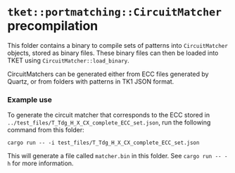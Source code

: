 # `tket::portmatching::CircuitMatcher` precompilation

This folder contains a binary to compile sets of patterns into `CircuitMatcher`
objects, stored as binary files.
These binary files can then be loaded into TKET using `CircuitMatcher::load_binary`.

CircuitMatchers can be generated either from ECC files generated by Quartz, or from folders with
patterns in TK1 JSON format.

### Example use
To generate the circuit matcher that corresponds to the ECC stored in
`../test_files/T_Tdg_H_X_CX_complete_ECC_set.json`, run the following command
from this folder:
```
cargo run -- -i test_files/T_Tdg_H_X_CX_complete_ECC_set.json
```
This will generate a file called `matcher.bin` in this folder. See `cargo run -- -h` for more information.
